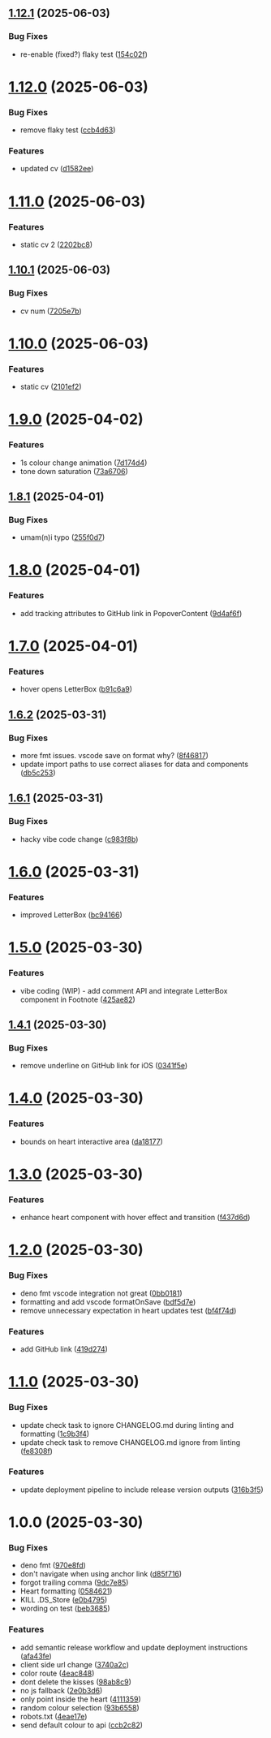 ## [1.12.1](https://github.com/seangreen-org/sg-fresh/compare/v1.12.0...v1.12.1) (2025-06-03)


### Bug Fixes

* re-enable (fixed?) flaky test ([154c02f](https://github.com/seangreen-org/sg-fresh/commit/154c02ff64e9837f792123391d8d9098f1d84000))

# [1.12.0](https://github.com/seangreen-org/sg-fresh/compare/v1.11.0...v1.12.0) (2025-06-03)


### Bug Fixes

* remove flaky test ([ccb4d63](https://github.com/seangreen-org/sg-fresh/commit/ccb4d63107754f5c37d725331fdbb154355e8b05))


### Features

* updated cv ([d1582ee](https://github.com/seangreen-org/sg-fresh/commit/d1582eefce70a813c380241ace8366481b0ef669))

# [1.11.0](https://github.com/seangreen-org/sg-fresh/compare/v1.10.1...v1.11.0) (2025-06-03)


### Features

* static cv 2 ([2202bc8](https://github.com/seangreen-org/sg-fresh/commit/2202bc8592747b05ca67d0143b43e0c4fae50c98))

## [1.10.1](https://github.com/seangreen-org/sg-fresh/compare/v1.10.0...v1.10.1) (2025-06-03)


### Bug Fixes

* cv num ([7205e7b](https://github.com/seangreen-org/sg-fresh/commit/7205e7ba12133e57a7c16978a0c4ef54a72fb847))

# [1.10.0](https://github.com/seangreen-org/sg-fresh/compare/v1.9.0...v1.10.0) (2025-06-03)


### Features

* static cv ([2101ef2](https://github.com/seangreen-org/sg-fresh/commit/2101ef2b5ec5f8c3a444e49f25a35ff4976e4193))

# [1.9.0](https://github.com/seangreen-org/sg-fresh/compare/v1.8.1...v1.9.0) (2025-04-02)


### Features

* 1s colour change animation ([7d174d4](https://github.com/seangreen-org/sg-fresh/commit/7d174d4d23776513fd589cfc22b8da41cb2dd098))
* tone down saturation ([73a6706](https://github.com/seangreen-org/sg-fresh/commit/73a6706261b05cf26c3c18f683a41d77e0d55d4d))

## [1.8.1](https://github.com/seangreen-org/sg-fresh/compare/v1.8.0...v1.8.1) (2025-04-01)


### Bug Fixes

* umam(n)i typo ([255f0d7](https://github.com/seangreen-org/sg-fresh/commit/255f0d7e925753e74d7a8bc98a3657615d971cf6))

# [1.8.0](https://github.com/seangreen-org/sg-fresh/compare/v1.7.0...v1.8.0) (2025-04-01)


### Features

* add tracking attributes to GitHub link in PopoverContent ([9d4af6f](https://github.com/seangreen-org/sg-fresh/commit/9d4af6fdde822cde8868a649c6908a5fb3e58116))

# [1.7.0](https://github.com/seangreen-org/sg-fresh/compare/v1.6.2...v1.7.0) (2025-04-01)

### Features

- hover opens LetterBox
  ([b91c6a9](https://github.com/seangreen-org/sg-fresh/commit/b91c6a951eeb50db270c4cb03586c4d16826c645))

## [1.6.2](https://github.com/seangreen-org/sg-fresh/compare/v1.6.1...v1.6.2) (2025-03-31)

### Bug Fixes

- more fmt issues. vscode save on format why?
  ([8f46817](https://github.com/seangreen-org/sg-fresh/commit/8f4681711cc62c0e0ee841b6df9c327915a85314))
- update import paths to use correct aliases for data and components
  ([db5c253](https://github.com/seangreen-org/sg-fresh/commit/db5c253c38b92dd781a170410830a6bb5d79ff16))

## [1.6.1](https://github.com/seangreen-org/sg-fresh/compare/v1.6.0...v1.6.1) (2025-03-31)

### Bug Fixes

- hacky vibe code change
  ([c983f8b](https://github.com/seangreen-org/sg-fresh/commit/c983f8bc4e196c4d2984e86b66358a73ae388472))

# [1.6.0](https://github.com/seangreen-org/sg-fresh/compare/v1.5.0...v1.6.0) (2025-03-31)

### Features

- improved LetterBox
  ([bc94166](https://github.com/seangreen-org/sg-fresh/commit/bc94166496ea99cf05a790310a527dc936336658))

# [1.5.0](https://github.com/seangreen-org/sg-fresh/compare/v1.4.1...v1.5.0) (2025-03-30)

### Features

- vibe coding (WIP) - add comment API and integrate LetterBox component in
  Footnote
  ([425ae82](https://github.com/seangreen-org/sg-fresh/commit/425ae8264b21d697cc3ac58d7868b5b559190b6a))

## [1.4.1](https://github.com/seangreen-org/sg-fresh/compare/v1.4.0...v1.4.1) (2025-03-30)

### Bug Fixes

- remove underline on GitHub link for iOS
  ([0341f5e](https://github.com/seangreen-org/sg-fresh/commit/0341f5ee84ac74bab7547c16e2867094b6e3e9ea))

# [1.4.0](https://github.com/seangreen-org/sg-fresh/compare/v1.3.0...v1.4.0) (2025-03-30)

### Features

- bounds on heart interactive area
  ([da18177](https://github.com/seangreen-org/sg-fresh/commit/da18177725e20ae3f30c5d807e44109b3c843a03))

# [1.3.0](https://github.com/seangreen-org/sg-fresh/compare/v1.2.0...v1.3.0) (2025-03-30)

### Features

- enhance heart component with hover effect and transition
  ([f437d6d](https://github.com/seangreen-org/sg-fresh/commit/f437d6d5740b0199752230485013fef8b5754289))

# [1.2.0](https://github.com/seangreen-org/sg-fresh/compare/v1.1.0...v1.2.0) (2025-03-30)

### Bug Fixes

- deno fmt vscode integration not great
  ([0bb0181](https://github.com/seangreen-org/sg-fresh/commit/0bb0181a56b4bbf8e7da71c3a5f4efe256883ced))
- formatting and add vscode formatOnSave
  ([bdf5d7e](https://github.com/seangreen-org/sg-fresh/commit/bdf5d7e713ee79b7ac9ea3c06a45b3fb06fe0b7e))
- remove unnecessary expectation in heart updates test
  ([bf4f74d](https://github.com/seangreen-org/sg-fresh/commit/bf4f74d0e5168e7e7ee0e768e34cf4edd128319c))

### Features

- add GitHub link
  ([419d274](https://github.com/seangreen-org/sg-fresh/commit/419d2743e79248e98a4948d16fd89dd3035217ac))

# [1.1.0](https://github.com/seangreen-org/sg-fresh/compare/v1.0.0...v1.1.0) (2025-03-30)

### Bug Fixes

- update check task to ignore CHANGELOG.md during linting and formatting
  ([1c9b3f4](https://github.com/seangreen-org/sg-fresh/commit/1c9b3f4e859255939ecf958ed9312c5fda903ef0))
- update check task to remove CHANGELOG.md ignore from linting
  ([fe8308f](https://github.com/seangreen-org/sg-fresh/commit/fe8308fc3ba2c0390320626bf734afcd2715609b))

### Features

- update deployment pipeline to include release version outputs
  ([316b3f5](https://github.com/seangreen-org/sg-fresh/commit/316b3f5c58248900b3780b23bd2f978e5288981e))

# 1.0.0 (2025-03-30)

### Bug Fixes

- deno fmt
  ([970e8fd](https://github.com/seangreen-org/sg-fresh/commit/970e8fd731d8b327c51b0025a710c284c5f91a53))
- don't navigate when using anchor link
  ([d85f716](https://github.com/seangreen-org/sg-fresh/commit/d85f7167c583dc9818b34fd5d7a106e7a594c187))
- forgot trailing comma
  ([9dc7e85](https://github.com/seangreen-org/sg-fresh/commit/9dc7e8566173584234042e89592d41fc2b28c29b))
- Heart formatting
  ([0584621](https://github.com/seangreen-org/sg-fresh/commit/058462171c970fccd65a6a067e3cda79ec4b4f5d))
- KILL .DS_Store
  ([e0b4795](https://github.com/seangreen-org/sg-fresh/commit/e0b4795e57989329235d68b3d8714a46701e4ac6))
- wording on test
  ([beb3685](https://github.com/seangreen-org/sg-fresh/commit/beb36850c2f74bc100204d1ae38d0171dee44411))

### Features

- add semantic release workflow and update deployment instructions
  ([afa43fe](https://github.com/seangreen-org/sg-fresh/commit/afa43fe691c1ae55564c57f1eeea10d65244993c))
- client side url change
  ([3740a2c](https://github.com/seangreen-org/sg-fresh/commit/3740a2ca51eaf9140b8d4320a13bf662a0be6ea4))
- color route
  ([4eac848](https://github.com/seangreen-org/sg-fresh/commit/4eac848b8be891257d9d2f01ab194f88736d42eb))
- dont delete the kisses
  ([98ab8c9](https://github.com/seangreen-org/sg-fresh/commit/98ab8c974d61c185eee1ebf8f4779e2595d50500))
- no js fallback
  ([2e0b3d6](https://github.com/seangreen-org/sg-fresh/commit/2e0b3d642776b016279169c004c7c3ed875743f0))
- only point inside the heart
  ([4111359](https://github.com/seangreen-org/sg-fresh/commit/4111359ef303dfe002aeef2b71311e5fb5880ceb))
- random colour selection
  ([93b6558](https://github.com/seangreen-org/sg-fresh/commit/93b655826d435400b9894f7237a2ff9a9e6d59ec))
- robots.txt
  ([4eae17e](https://github.com/seangreen-org/sg-fresh/commit/4eae17e35e325e046f60f35dd18ffab6724dc244))
- send default colour to api
  ([ccb2c82](https://github.com/seangreen-org/sg-fresh/commit/ccb2c822ef2897073dfbe6fce039430b6118fbb6))
